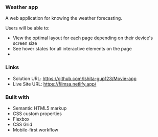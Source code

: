 ### Weather app 
 A web application for knowing the weather forecasting.

Users will be able to:

- View the optimal layout for each page depending on their device's screen size
- See hover states for all interactive elements on the page
- 
### Links

- Solution URL: https://github.com/Ishita-gup123/Movie-app
- Live Site URL: https://filmsa.netlify.app/ 

### Built with

- Semantic HTML5 markup
- CSS custom properties
- Flexbox
- CSS Grid
- Mobile-first workflow
